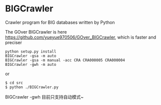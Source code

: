 # BIGCrawler
Crawler program for BIG databases written by Python

The GOver BIGCrawler is here https://github.com/yueyue970506/GOver_BIGCrawler, which is faster and preciser

```
python setup.py install
BIGCrawler -gsa -m auto
BIGCrawler -gsa -m manual -acc CRA CRA000005 CRA000004
BIGCrawler -gwh -m auto
```
or
```
$ cd src
$ python ./BIGCrawler.py
```

BIGCrawler -gwh 目前只支持自动模式~
